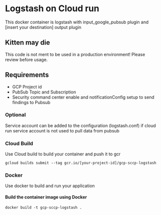 # Logstash on Cloud run
This docker container is logstash with input_google_pubsub plugin and [insert your destination] output plugin

## Kitten may die 
This code is not ment to be used in a production environment! Please review before usage.

## Requirements
- GCP Project id
- PubSub Topic and Subscription
- Security command center enable and notificationConfig setup to send findings to Pubsub

### Optional
Service account can be added to the configuration (logstash.conf) if cloud run service account is not used to pull data from pubsub

### Cloud Build
Use Cloud build to build your container and push it to gcr
```
gcloud builds submit --tag gcr.io/[your-project-id]/gcp-sccp-logstash
```

### Docker
Use docker to build and run your application

#### Build the container image using Docker
```
docker build -t gcp-sccp-logstash .
```


